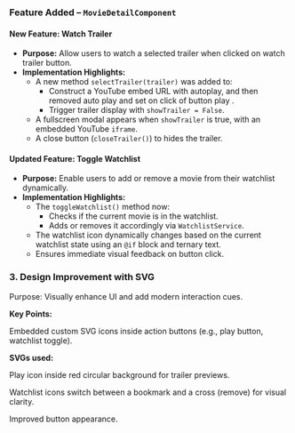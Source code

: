  
### Feature Added  – `MovieDetailComponent`

#### New Feature: Watch Trailer
- **Purpose:** Allow users to watch a selected trailer when clicked on watch trailer button.
- **Implementation Highlights:**
  - A new method `selectTrailer(trailer)` was added to:
    - Construct a YouTube embed URL with autoplay, and then removed auto play and set on click of button  play .
    - Trigger trailer display with `showTrailer = False`.
  - A fullscreen modal appears when `showTrailer` is true, with an embedded YouTube `iframe`.
  - A close button (`closeTrailer()`) to hides the trailer.


####  Updated Feature: Toggle Watchlist 
- **Purpose:** Enable users to add or remove a movie from their watchlist dynamically.
- **Implementation Highlights:**
  - The `toggleWatchlist()` method now:
    - Checks if the current movie is in the watchlist.
    - Adds or removes it accordingly via `WatchlistService`.
  - The watchlist icon dynamically changes based on the current watchlist state using an `@if` block and ternary text.
  - Ensures immediate visual feedback on button click.

 ### 3. Design Improvement with SVG
Purpose: Visually enhance UI and add modern interaction cues.

**Key Points:**

Embedded custom SVG icons inside action buttons (e.g., play button, watchlist toggle).

**SVGs used:**

Play icon inside red circular background for trailer previews.

Watchlist icons switch between a bookmark and a cross (remove) for visual clarity.

Improved button appearance.
